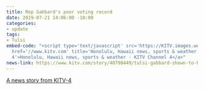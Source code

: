 ```yaml
---
title: Rep Gabbard's poor voting record
date: 2019-07-21 14:06:00 -10:00
categories:
- update
tags:
- Tulsi
embed-code: "<script type='text/javascript' src='https://KITV.images.worldnow.com/interface/js/WNVideo.js?rnd=88609812;hostDomain=www.kitv.com;playerWidth=640;playerHeight=360;isShowIcon=true;clipId=14863053;flvUri=;partnerclipid=;adTag=News;advertisingZone=;enableAds=true;landingPage=;islandingPageoverride=;playerType=STANDARD_EMBEDDEDscript;controlsType=overlay'></script><a
  href='//www.kitv.com' title='Honolulu, Hawaii news, sports & weather - KITV Channel
  4'>Honolulu, Hawaii news, sports & weather - KITV Channel 4</a>"
news-link: https://www.kitv.com/story/40798449/tulsi-gabbard-shown-to-have-poor-voting-attendance-records-in-congress?utm_medium=social&utm_source=twitter_KITV4
---
```


[A news story from KITV-4 ](https://www.kitv.com/story/40798449/tulsi-gabbard-shown-to-have-poor-voting-attendance-records-in-congress?utm_medium=social&utm_source=twitter_KITV4)